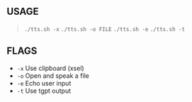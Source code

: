 ## USAGE
> `./tts.sh -x`
> `./tts.sh -o FILE`
> `./tts.sh -e`
> `./tts.sh -t`

## FLAGS
-  `-x`    Use clipboard (xsel)
-  `-o`    Open and speak a file
-  `-e`    Echo user input
-  `-t`    Use tgpt output
